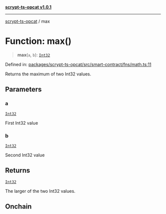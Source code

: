[**scrypt-ts-opcat v1.0.1**](../README.md)

***

[scrypt-ts-opcat](../README.md) / max

# Function: max()

> **max**(`a`, `b`): [`Int32`](../type-aliases/Int32.md)

Defined in: [packages/scrypt-ts-opcat/src/smart-contract/fns/math.ts:11](https://github.com/OPCAT-Labs/ts-tools/blob/e67b8657b34dbf57f8a4f9bdf87cdc2742db16bb/packages/scrypt-ts-opcat/src/smart-contract/fns/math.ts#L11)

Returns the maximum of two Int32 values.

## Parameters

### a

[`Int32`](../type-aliases/Int32.md)

First Int32 value

### b

[`Int32`](../type-aliases/Int32.md)

Second Int32 value

## Returns

[`Int32`](../type-aliases/Int32.md)

The larger of the two Int32 values.

## Onchain
